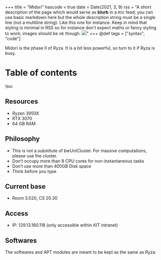 +++
title = "Midori"
hascode = true
date = Date(2021, 3, 9)
rss = "A short description of the page which would serve as **blurb** in a `RSS` feed; you can use basic markdown here but the whole description string must be a single line (not a multiline string). Like this one for instance. Keep in mind that styling is minimal in RSS so for instance don't expect maths or fancy styling to work; images should be ok though: ![](https://upload.wikimedia.org/wikipedia/en/3/32/Rick_and_Morty_opening_credits.jpeg)"
+++
@def tags = ["syntax", "code"]

Midori is the phase II of Ryza.
It is a bit less powerful, so turn to it if Ryza is busy.

# Table of contents

\toc

## Resources
- Ryzen 3950X
- RTX 3070
- 64 GB RAM 

## Philosophy
- This is not a substitute of bwUniCluster. For massive computations, please use the cluster.
- Don’t occupy more than 8 CPU cores for non-instantaneous tasks
- Don’t use more than 400GB Disk space
- Think before you type

## Current base
- Room 3.020, CS 20.30

## Access
- IP: 129.13.160.118 (only accessible within KIT intranet)

## Softwares
The softwares and APT modules are meant to be kept as the same as Ryza.